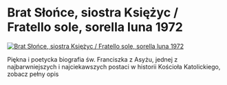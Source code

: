 Brat Słońce, siostra Księżyc / Fratello sole, sorella luna 1972 
=============
[![Brat Słońce, siostra Księżyc / Fratello sole, sorella luna 1972 ](http://vidos.pl/images/player.gif)](http://vidos.pl/brat-slonce-siostra-ksiezyc-fratello-sole-sorella-luna-1972)

 Piękna i poetycka biografia św. Franciszka z Asyżu, jednej z najbarwniejszych i najciekawszych postaci w historii Kościoła Katolickiego, zobacz pełny opis
